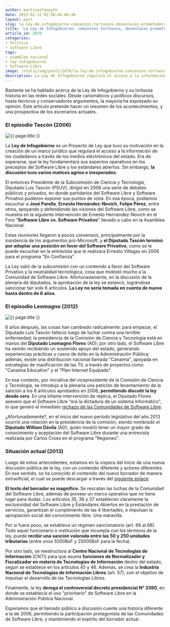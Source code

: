 ```yaml
---
author: martinezfaneyth
date: 2013-02-12 02:50:44-04:30
layout: post
slug: la-ley-de-infogobierno-comienzos-tortuosos-desenlaces-prometedores
title: 'La Ley de Infogobierno: comienzos tortuosos, desenlaces prometedores'
article_id: 2870
categories:
- Política
- Software Libre
tags:
- asamblea nacional
- ley infogobierno
- Software Libre
image: /static/img/posts/2870/la-ley-de-infogobierno-comienzos-tortuosos-desenlaces-prometedores__1.jpg
description: La Ley de Infogobierno regulará el acceso a la información de los ciudadanos a través de los medios electrónicos del estado.
---
```


Bastante se ha hablado acerca de la Ley de Infogobierno y su tortuosa historia en las redes sociales. Desde carismáticos y políticos discursos, hasta técnicos y conservadores argumentos, la mayoría ha expresado su opinión. Este artículo pretende hacer un resumen de los acontecimientos, y una prospectiva de los escenarios actuales.

### El episodio Tascón (2006)

<img class="alignright" alt="{{ page.title }}" src="http://huntingbears.com.ve/static/img/posts/2870/la-ley-de-infogobierno-comienzos-tortuosos-desenlaces-prometedores__2.jpg" />

La **Ley de Infogobierno** es un Proyecto de Ley que tuvo su motivación en la creación de un marco jurídico que regulará el acceso a la información de los ciudadanos a través de los medios electrónicos del estado. Era de esperarse, que la ley fundamentara sus aspectos operativos en los preceptos del Software Libre y los estándares abiertos. Sin embargo, **la discusión tuvo varios matices agrios e inesperados**.

El entonces Presidente de la Subcomisión de Ciencia y Tecnología, Diputado Luis Tascón (PSUV), dirigió en 2006 una serie de debates públicos y privados, en donde partidarios del Software Libre y Software Privativo pudieron exponer sus puntos de vista. En esa época, podíamos escuchar a **José Parella**, **Ernesto Hernández-Novich**, **Felipe Pérez**, entre otros, apoyando y defendiendo las visiones del Software Libre, como se muestra en la siguiente intervención de Ernesto Hernández-Novich en el Foro "**Software Libre vs. Software Privativo**" llevado a cabo en la Asamblea Nacional.

<span class="youtube" data-youtube-id="Jukl9gBvSS8"></span>

Estas reuniones llegaron a pocos consensos, principalmente por la insistencia de los argumentos pro-Microsoft, y **el Diputado Tascón terminó por adoptar una posición en favor del Software Privativo**, como se le puede escuchar en la entrevista que le realizara Ernesto Villegas en 2006 para el programa "En Confianza".

<span class="youtube" data-youtube-id="eSdrtYxjWo8"></span>

La Ley salió de la subcomisión con un contenido a favor del Software Privativo y la neutralidad tecnológica, cosa que molestó mucho a la Comunidad de Software Libre. Afortunadamente, en la discusión de la plenaria de diputados, la aprobación de la ley se estancó, lográndose sancionar tan solo 6 artículos. **La Ley no sería tomada en cuenta de nuevo hasta dentro de 6 años**.

### El episodio Leomagno (2012)

<img class="alignleft" alt="{{ page.title }}" src="http://huntingbears.com.ve/static/img/posts/2870/la-ley-de-infogobierno-comienzos-tortuosos-desenlaces-prometedores__3.jpg" />

6 años después, las cosas han cambiado radicalmente: para empezar, el Diputado Luis Tascón falleció luego de luchar contra una terrible enfermedad; la presidencia de la Comisión de Ciencia y Tecnología está en manos del **Diputado Leomagno Flores** (AD); por otro lado, el Software Libre ha venido recibiendo un sostenido apoyo del estado, generando experiencias prácticas y casos de éxito en la Administración Pública; además, existe una distribución nacional llamada "Canaima", apoyada en estrategias de masificación de las TIL a través de proyectos como "Canaima Educativo" y el "Plan Internet Equipado".

En ese contexto, por iniciativa del vicepresidente de la Comisión de Ciencia y Tecnología, se introdujo a la plenaria una petición de levantamiento de la sanción a los 6 artículos aprobados en 2006, **permitiendo discutir la ley desde cero**. En una infame intervención de réplica, el Diputado Flores aseveró que el Software Libre "era la dictadura de un sistema informático", lo que generó el inmediato [rechazo de las Comunidades de Software Libre](http://wiki.canaima.softwarelibre.gob.ve/wiki/Comunicado_Leomagno_Flores_AN).

<span class="youtube" data-youtube-id="KI5rYjd12iI"></span>

¿Afortunadamente?, en el inicio del nuevo período legislativo del año 2013 ocurrió una rotación en la presidencia de la comisión, siendo nombrado el **Diputado William Dávila** (AD), quién mostró tener un mayor grado de conocimiento y aceptación del Software Libre durante una entrevista realizada por Carlos Croes en el programa "Regiones".

<span class="youtube" data-youtube-id="auVSi32FU28"></span>

### Situación actual (2013)

Luego de estos antecedentes, estamos en la víspera del inicio de una nueva discusión pública de la ley, con un contenido diferente y actores diferentes. En ese sentido, se ha conocido el contenido del nuevo borrador de manera extraoficial, el cual se puede descargar a través del [siguiente enlace](http://dl.dropboxusercontent.com/u/16329841/ProyectoLeyInfogobierno2013.pdf).

**El texto del borrador es magnífico**. Se rescatan las luchas de la Comunidad del Software Libre, además de proveer un marco operativo que no tiene lugar para dudas. Los artículos 35, 36 y 37 establecen claramente la exclusividad del Software Libre y Estándares Abiertos en la prestación de servicios, garantizan el cumplimiento de las 4 libertades, e impulsan la apropiación social del conocimiento libre. Una maravilla.

Por si fuera poco, se establece un régimen sancionatorio (art. 66 al 68). Todo aquel funcionario o institución que incumpla con los términos de la ley, puede **recibir una sanción valorada entre las 50 y 250 unidades tributarias** (entre unos 5000BsF y 25000BsF para la fecha).

Por otro lado, se reestructura al **Centro Nacional de Tecnologías de Información** (CNTI) para que asuma **funciones de Normalizador y Fiscalizador en materia de Tecnologías de Información** dentro del estado, según se establece en los artículos 45 y 46. Además, se crea la **Industria Nacional de Tecnologías de Información Libres** (art. 57), con el objetivo de impulsar el desarrollo de las Tecnologías Libres.

Finalmente, la ley **deroga el controversial decreto presidencial N° 3390**, en donde se establecía el uso "prioritario" de Software Libre en la Administración Pública Nacional.

Esperamos que el llamado público a discusión cuente una historia diferente a la de 2006, permitiendo la participación protagonista de las Comunidades de Software Libre, y manteniendo el espíritu del borrador actual.
